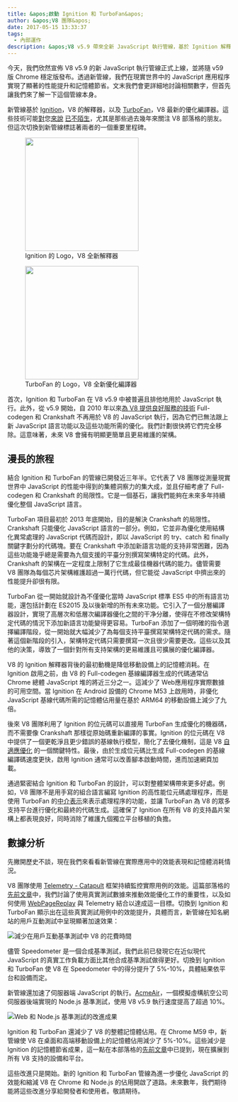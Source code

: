 ```yaml
---
title: &apos;啟動 Ignition 和 TurboFan&apos;
author: &apos;V8 團隊&apos;
date: 2017-05-15 13:33:37
tags:
  - 內部運作
description: &apos;V8 v5.9 帶來全新 JavaScript 執行管線，基於 Ignition 解釋器和 TurboFan 優化編譯器構建。&apos;
---
```

今天，我們欣然宣佈 V8 v5.9 的新 JavaScript 執行管線正式上線，並將隨 v59 版 Chrome 穩定版發布。透過新管線，我們在現實世界中的 JavaScript 應用程序實現了顯著的性能提升和記憶體節省。文末我們會更詳細地討論相關數字，但首先讓我們來了解一下這個管線本身。

<!--truncate-->
新管線基於 [Ignition](/docs/ignition)，V8 的解釋器，以及 [TurboFan](/docs/turbofan)，V8 最新的優化編譯器。這些技術可能[對](/blog/turbofan-jit)您[來說](/blog/ignition-interpreter) [已不陌生](/blog/test-the-future)，尤其是那些過去幾年來關注 V8 部落格的朋友。但這次切換到新管線標誌著兩者的一個重要里程碑。

<figure>
  <img src="/_img/v8-ignition.svg" width="256" height="256" alt="" loading="lazy"/>
  <figcaption>Ignition 的 Logo，V8 全新解釋器</figcaption>
</figure>

<figure>
  <img src="/_img/v8-turbofan.svg" width="256" height="256" alt="" loading="lazy"/>
  <figcaption>TurboFan 的 Logo，V8 全新優化編譯器</figcaption>
</figure>

首次，Ignition 和 TurboFan 在 V8 v5.9 中被普遍且排他地用於 JavaScript 執行。此外，從 v5.9 開始，自 2010 年以來[為 V8 提供良好服務的技術](https://blog.chromium.org/2010/12/new-crankshaft-for-v8.html) Full-codegen 和 Crankshaft 不再用於 V8 的 JavaScript 執行，因為它們已無法跟上新 JavaScript 語言功能以及這些功能所需的優化。我們計劃很快將它們完全移除。這意味著，未來 V8 會擁有明顯更簡單且更易維護的架構。

## 漫長的旅程

結合 Ignition 和 TurboFan 的管線已開發近三年半。它代表了 V8 團隊從測量現實世界中 JavaScript 的性能中得到的集體洞察力的集大成，並且仔細考慮了 Full-codegen 和 Crankshaft 的局限性。它是一個基石，讓我們能夠在未來多年持續優化整個 JavaScript 語言。

TurboFan 項目最初於 2013 年底開始，目的是解決 Crankshaft 的局限性。Crankshaft 只能優化 JavaScript 語言的一部分。例如，它並非為優化使用結構化異常處理的 JavaScript 代碼而設計，即以 JavaScript 的 try、catch 和 finally 關鍵字劃分的代碼塊。要在 Crankshaft 中添加新語言功能的支持非常困難，因為這些功能幾乎總是需要為九個支援的平臺分別撰寫架構特定的代碼。此外，Crankshaft 的架構在一定程度上限制了它生成最佳機器代碼的能力。儘管需要 V8 團隊為每個芯片架構維護超過一萬行代碼，但它能從 JavaScript 中擠出來的性能提升卻很有限。

TurboFan 從一開始就設計為不僅優化當時 JavaScript 標準 ES5 中的所有語言功能，還包括計劃在 ES2015 及以後新增的所有未來功能。它引入了一個分層編譯器設計，實現了高層次和低層次編譯器優化之間的干净分離，使得在不修改架構特定代碼的情況下添加新語言功能變得更容易。TurboFan 添加了一個明確的指令選擇編譯階段，從一開始就大幅減少了為每個支持平臺撰寫架構特定代碼的需求。隨著這個新階段的引入，架構特定代碼只需要撰寫一次且很少需要更改。這些以及其他的決策，導致了一個針對所有支持架構的更易維護且可擴展的優化編譯器。

V8 的 Ignition 解釋器背後的最初動機是降低移動設備上的記憶體消耗。在 Ignition 啟用之前，由 V8 的 Full-codegen 基線編譯器生成的代碼通常佔 Chrome 總體 JavaScript 堆的將近三分之一。這減少了 Web應用程序實際數據的可用空間。當 Ignition 在 Android 設備的 Chrome M53 上啟用時，非優化 JavaScript 基線代碼所需的記憶體佔用量在基於 ARM64 的移動設備上減少了九倍。

後來 V8 團隊利用了 Ignition 的位元碼可以直接用 TurboFan 生成優化的機器碼，而不需要像 Crankshaft 那樣從原始碼重新編譯的事實。Ignition 的位元碼在 V8 中提供了一個更乾淨且更少錯誤的基線執行模型，簡化了去優化機制，這是 V8 [自適應優化](https://en.wikipedia.org/wiki/Adaptive_optimization) 的一個關鍵特性。最後，由於生成位元碼比生成 Full-codegen 的基線編譯碼速度更快，啟用 Ignition 通常可以改善腳本啟動時間，進而加速網頁加載。

通過緊密結合 Ignition 和 TurboFan 的設計，可以對整體架構帶來更多好處。例如，V8 團隊不是用手寫的組合語言編寫 Ignition 的高性能位元碼處理程序，而是使用 TurboFan 的[中介表示](https://en.wikipedia.org/wiki/Intermediate_representation)來表示處理程序的功能，並讓 TurboFan 為 V8 的眾多支持平台進行優化和最終的代碼生成。這確保了 Ignition 在所有 V8 的支持晶片架構上都表現良好，同時消除了維護九個獨立平台移植的負擔。

## 數據分析

先撇開歷史不談，現在我們來看看新管線在實際應用中的效能表現和記憶體消耗情況。

V8 團隊使用 [Telemetry - Catapult](https://catapult.gsrc.io/telemetry) 框架持續監控實際用例的效能。這篇部落格的[先前文章](/blog/real-world-performance)中，我們討論了使用真實測試數據來推動效能優化工作的重要性，以及如何使用 [WebPageReplay](https://github.com/chromium/web-page-replay) 與 Telemetry 結合以達成這一目標。切換到 Ignition 和 TurboFan 顯示出在這些真實測試用例中的效能提升，具體而言，新管線在知名網站的用戶互動測試中呈現顯著加速效果：

![減少在用戶互動基準測試中 V8 的花費時間](/_img/launching-ignition-and-turbofan/improvements-per-website.png)

儘管 Speedometer 是一個合成基準測試，我們此前已發現它在近似現代 JavaScript 的真實工作負載方面比其他合成基準測試做得更好。切換到 Ignition 和 TurboFan 使 V8 在 Speedometer 中的得分提升了 5%-10%，具體結果依平台和設備而定。

新管線還加速了伺服器端 JavaScript 的執行。[AcmeAir](https://github.com/acmeair/acmeair-nodejs)，一個模擬虛構航空公司伺服器後端實現的 Node.js 基準測試，使用 V8 v5.9 執行速度提高了超過 10%。

![Web 和 Node.js 基準測試的改進成果](/_img/launching-ignition-and-turbofan/benchmark-scores.png)

Ignition 和 TurboFan 還減少了 V8 的整體記憶體佔用。在 Chrome M59 中，新管線使 V8 在桌面和高端移動設備上的記憶體佔用減少了 5%-10%。這些減少是 Ignition 的記憶體節省成果，這一點在本部落格的[先前文章](/blog/ignition-interpreter)中已提到，現在擴展到所有 V8 支持的設備和平台。

這些改進只是開始。新的 Ignition 和 TurboFan 管線為進一步優化 JavaScript 的效能和縮減 V8 在 Chrome 和 Node.js 的佔用開啟了道路。未來數年，我們期待能將這些改進分享給開發者和使用者。敬請期待。
